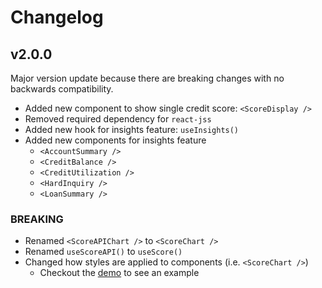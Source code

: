 # Changelog

## v2.0.0

Major version update because there are breaking changes with no backwards compatibility.

* Added new component to show single credit score: `<ScoreDisplay />`
* Removed required dependency for `react-jss`
* Added new hook for insights feature: `useInsights()`
* Added new components for insights feature
  * `<AccountSummary />`
  * `<CreditBalance />`
  * `<CreditUtilization />`
  * `<HardInquiry />`
  * `<LoanSummary />`

### BREAKING
* Renamed `<ScoreAPIChart />` to `<ScoreChart />`
* Renamed `useScoreAPI()` to `useScore()`
* Changed how styles are applied to components (i.e. `<ScoreChart />`)
  * Checkout the [demo](https://github.com/levelcredit/js-app-component-demo/blob/master/src/CreditAPI/score/ChartDemo.js) to see an example
